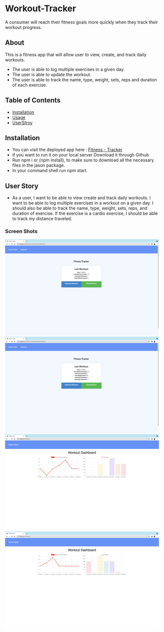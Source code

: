 # Workout-Tracker
A consumer will reach their fitness goals more quickly when they track their workout progress.

## About
This is a fitness app that will allow user to view, create, and track daily workouts. 
- The user is able to log multiple exercises in a given day.
- The user is able to update the workout. 
- The user is able to track the name, type, weight, sets, reps and duration of each exercise.

## Table of Contents
* [Installation](#installation)
* [Usage](#usage)
* [UserStroy](#UsersStory)

## Installation
- You can visit the deployed app here : [Fitness - Tracker](https://workout-trackermm.herokuapp.com/)
- if you want to run it on your local server Download it through Github
- Run npm i or (npm install), to make sure to download all the necessary files in the jason package.
- In your command shell run npm start.

## User Story

* As a user, I want to be able to view create and track daily workouts. I want to be able to log multiple exercises in a workout on a given day. I should also be able to track the name, type, weight, sets, reps, and duration of exercise. If the exercise is a cardio exercise, I should be able to track my distance traveled.

### Screen Shots
![](public/img/cardio.png)
![](public/img/cardio2.png)
![](public/img/dashboard1.png)
![](public/img/dashboard2.png)